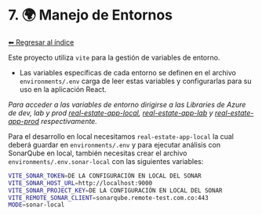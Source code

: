# 7. 🌍 Manejo de Entornos

[⬅ Regresar al índice](../real-estate-app.md)

Este proyecto utiliza `vite` para la gestión de variables de entorno.

- Las variables específicas de cada entorno se definen en el archivo `environments/.env` carga de leer estas variables y configurarlas para su uso en la aplicación React.

_Para acceder a las variables de entorno dirigirse a las Libraries de Azure de dev, lab y prod [real-estate-app-local](https://example-dev.azurewebsites.net/library/variable-groups/real-estate-app-local), [real-estate-app-lab](https://example-lab.azurewebsites.net/library/variable-groups/real-estate-app-lab) y [real-estate-app-prod](https://example-prod.azurewebsites.net/library/variable-groups/real-estate-app-prod) respectivamente._

Para el desarrollo en local necesitamos `real-estate-app-local` la cual deberá guardar en `environments/.env` y para ejecutar análisis con SonarQube en local, también necesitas crear el archivo `environments/.env.sonar-local` con las siguientes variables:

```bash
VITE_SONAR_TOKEN=DE LA CONFIGURACIÓN EN LOCAL DEL SONAR
VITE_SONAR_HOST_URL=http://localhost:9000
VITE_SONAR_PROJECT_KEY=DE LA CONFIGURACIÓN EN LOCAL DEL SONAR
VITE_REMOTE_SONAR_CLIENT=sonarqube.remote-test.com.co:443
MODE=sonar-local
```

